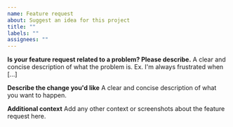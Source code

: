 ```yaml
---
name: Feature request
about: Suggest an idea for this project
title: ""
labels: ""
assignees: ""
---
```


**Is your feature request related to a problem? Please describe.**
A clear and concise description of what the problem is. Ex. I'm always frustrated when [...]

**Describe the change you'd like**
A clear and concise description of what you want to happen.

**Additional context**
Add any other context or screenshots about the feature request here.
